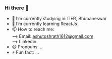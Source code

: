 ### Hi there 👋

- 🔭 I’m currently studying in ITER, Bhubaneswar
- 🌱 I’m currently learning ReactJs
- 📫 How to reach me: <br> --> Email: ashutoshrath1612@gmail.com <br> --> Linkedin: 
- 😄 Pronouns: ...
- ⚡ Fun fact: ...
<!--
**AshutoshRath1612/AshutoshRath1612** is a ✨ _special_ ✨ repository because its `README.md` (this file) appears on your GitHub profile.

Here are some ideas to get you started:

- 👯 I’m looking to collaborate on ...
- 🤔 I’m looking for help with ...
- 💬 Ask me about ...
-->
